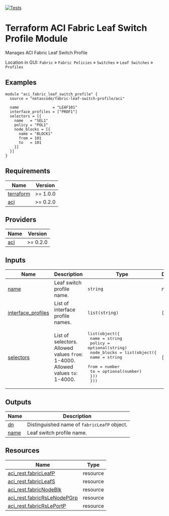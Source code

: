 <!-- BEGIN_TF_DOCS -->
[![Tests](https://github.com/netascode/terraform-aci-fabric-leaf-switch-profile/actions/workflows/test.yml/badge.svg)](https://github.com/netascode/terraform-aci-fabric-leaf-switch-profile/actions/workflows/test.yml)

# Terraform ACI Fabric Leaf Switch Profile Module

Manages ACI Fabric Leaf Switch Profile

Location in GUI:
`Fabric` » `Fabric Policies` » `Switches` » `Leaf Switches` » `Profiles`

## Examples

```hcl
module "aci_fabric_leaf_switch_profile" {
  source = "netascode/fabric-leaf-switch-profile/aci"

  name               = "LEAF101"
  interface_profiles = ["PROF1"]
  selectors = [{
    name   = "SEL1"
    policy = "POL1"
    node_blocks = [{
      name = "BLOCK1"
      from = 101
      to   = 101
    }]
  }]
}

```

## Requirements

| Name | Version |
|------|---------|
| <a name="requirement_terraform"></a> [terraform](#requirement\_terraform) | >= 1.0.0 |
| <a name="requirement_aci"></a> [aci](#requirement\_aci) | >= 0.2.0 |

## Providers

| Name | Version |
|------|---------|
| <a name="provider_aci"></a> [aci](#provider\_aci) | >= 0.2.0 |

## Inputs

| Name | Description | Type | Default | Required |
|------|-------------|------|---------|:--------:|
| <a name="input_name"></a> [name](#input\_name) | Leaf switch profile name. | `string` | n/a | yes |
| <a name="input_interface_profiles"></a> [interface\_profiles](#input\_interface\_profiles) | List of interface profile names. | `list(string)` | `[]` | no |
| <a name="input_selectors"></a> [selectors](#input\_selectors) | List of selectors. Allowed values `from`: 1-4000. Allowed values `to`: 1-4000. | <pre>list(object({<br>    name   = string<br>    policy = optional(string)<br>    node_blocks = list(object({<br>      name = string<br>      from = number<br>      to   = optional(number)<br>    }))<br>  }))</pre> | `[]` | no |

## Outputs

| Name | Description |
|------|-------------|
| <a name="output_dn"></a> [dn](#output\_dn) | Distinguished name of `fabricLeafP` object. |
| <a name="output_name"></a> [name](#output\_name) | Leaf switch profile name. |

## Resources

| Name | Type |
|------|------|
| [aci_rest.fabricLeafP](https://registry.terraform.io/providers/netascode/aci/latest/docs/resources/rest) | resource |
| [aci_rest.fabricLeafS](https://registry.terraform.io/providers/netascode/aci/latest/docs/resources/rest) | resource |
| [aci_rest.fabricNodeBlk](https://registry.terraform.io/providers/netascode/aci/latest/docs/resources/rest) | resource |
| [aci_rest.fabricRsLeNodePGrp](https://registry.terraform.io/providers/netascode/aci/latest/docs/resources/rest) | resource |
| [aci_rest.fabricRsLePortP](https://registry.terraform.io/providers/netascode/aci/latest/docs/resources/rest) | resource |
<!-- END_TF_DOCS -->